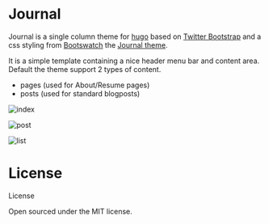 Journal
==================

Journal is a single column theme for [hugo](http://hugo.spf13.com/) based on [Twitter Bootstrap](http://getbootstrap.com/) and a css styling from [Bootswatch](http://bootswatch.com/) the [Journal theme](http://bootswatch.com/journal/).

It is a simple template containing a nice header menu bar and content area. Default the theme support 2 types of content.

* pages (used for About/Resume pages)
* posts (used for standard blogposts)


![index](http://mpas.github.io/img/hugo-journal/index.png)

![post](http://mpas.github.io/img/hugo-journal/post.png)

![list](http://mpas.github.io/img/hugo-journal/list.png)

# License
License

Open sourced under the MIT license.